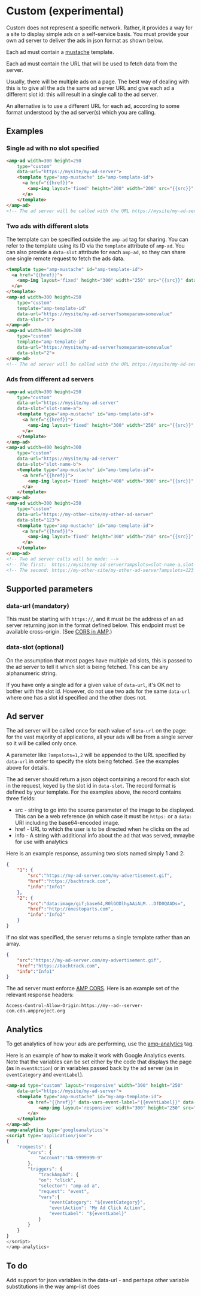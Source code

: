 <!---
Copyright 2016 The AMP HTML Authors. All Rights Reserved.

Licensed under the Apache License, Version 2.0 (the "License");
you may not use this file except in compliance with the License.
You may obtain a copy of the License at

      http://www.apache.org/licenses/LICENSE-2.0

Unless required by applicable law or agreed to in writing, software
distributed under the License is distributed on an "AS-IS" BASIS,
WITHOUT WARRANTIES OR CONDITIONS OF ANY KIND, either express or implied.
See the License for the specific language governing permissions and
limitations under the License.
-->

# Custom (experimental)

Custom does not represent a specific network. Rather, it provides a way for
a site to display simple ads on a self-service basis. You must provide
your own ad server to deliver the ads in json format as shown below.

Each ad must contain a [mustache](https://github.com/ampproject/amphtml/blob/master/extensions/amp-mustache/amp-mustache.md)
template.

Each ad must contain the URL that will be used to fetch data from the server.

Usually, there will be multiple ads on a page. The best way of dealing with this
is to give all the ads the same ad server URL and give each ad a different slot id:
this will result in a single call to the ad server.

An alternative is to use a different URL for each ad, according to some format
understood by the ad server(s) which you are calling.

## Examples

### Single ad with no slot specified

```html
<amp-ad width=300 height=250
    type="custom"
    data-url="https://mysite/my-ad-server">
    <template type="amp-mustache" id="amp-template-id">
      <a href="{{href}}">
        <amp-img layout='fixed' height="200" width="200" src="{{src}}" data-info="{{info}}"></amp-img>
      </a>
    </template>
</amp-ad>
<!-- The ad server will be called with the URL https://mysite/my-ad-server -->
```

### Two ads with different slots
The template can be specified outside the `amp-ad` tag for sharing. You can refer to the template using its ID via the `template` attribute of `amp-ad`. You can also provide a `data-slot` attribute for each `amp-ad`, so they can share one single remote request to fetch the ads data.

```html
<template type="amp-mustache" id="amp-template-id">
  <a href="{{href}}">
    <amp-img layout='fixed' height="300" width="250" src="{{src}}" data-info="{{info}}"></amp-img>
  </a>
</template>
<amp-ad width=300 height=250
    type="custom"
    template="amp-template-id"
    data-url="https://mysite/my-ad-server?someparam=somevalue"
    data-slot="1">
</amp-ad>
<amp-ad width=400 height=300
    type="custom"
    template="amp-template-id"
    data-url="https://mysite/my-ad-server?someparam=somevalue"
    data-slot="2">
</amp-ad>
<!-- The ad server will be called with the URL https://mysite/my-ad-server?someparam=somevalue&ampslots=1,2 -->
```

### Ads from different ad servers
```html
<amp-ad width=300 height=250
    type="custom"
    data-url="https://mysite/my-ad-server"
    data-slot="slot-name-a">
    <template type="amp-mustache" id="amp-template-id">
      <a href="{{href}}">
        <amp-img layout='fixed' height="300" width="250" src="{{src}}" data-info="{{info}}"></amp-img>
      </a>
    </template>
</amp-ad>
<amp-ad width=400 height=300
    type="custom"
    data-url="https://mysite/my-ad-server"
    data-slot="slot-name-b">
    <template type="amp-mustache" id="amp-template-id">
      <a href="{{href}}">
        <amp-img layout='fixed' height="400" width="300" src="{{src}}" data-info="{{info}}"></amp-img>
      </a>
    </template>
</amp-ad>
<amp-ad width=300 height=250
    type="custom"
    data-url="https://my-other-site/my-other-ad-server"
    data-slot="123">
    <template type="amp-mustache" id="amp-template-id">
      <a href="{{href}}">
        <amp-img layout='fixed' height="300" width="250" src="{{src}}" data-info="{{info}}"></amp-img>
      </a>
    </template>
</amp-ad>
<!-- Two ad server calls will be made: -->
<!-- The first:  https://mysite/my-ad-server?ampslots=slot-name-a,slot-name-b -->
<!-- The second: https://my-other-site/my-other-ad-server?ampslots=123 -->
```

## Supported parameters

### data-url (mandatory)

This must be starting with `https://`, and it must be the address of an ad
server returning json in the format defined below. This endpoint must be available
cross-origin. (See [CORS in AMP](https://www.ampproject.org/docs/fundamentals/amp-cors-requests).)

### data-slot (optional)

On the assumption that most pages have multiple ad slots, this is passed to the
ad server to tell it which slot is being fetched. This can be any alphanumeric string.

If you have only a single ad for a given value of `data-url`, it's OK not to bother with
the slot id. However, do not use two ads for the same `data-url` where one has a slot id
specified and the other does not.

## Ad server

The ad server will be called once for each value of `data-url` on the page: for the vast
majority of applications, all your ads will be from a single server so it will be
called only once.

A parameter like `?ampslots=1,2` will be appended to the URL specified by `data-url` in order
to specify the slots being fetched. See the examples above for details.

The ad server should return a json object containing a record for each slot in the request, keyed by the
slot id in `data-slot`. The record format is defined by your template. For the examples above,
the record contains three fields:

* src - string to go into the source parameter of the image to be displayed. This can be a
web reference (in which case it must be `https:` or a `data:` URI including the base64-encoded image.
* href - URL to which the user is to be directed when he clicks on the ad
* info - A string with additional info about the ad that was served, mmaybe for use with analytics

Here is an example response, assuming two slots named simply 1 and 2:

```json
{
    "1": {
        "src":"https://my-ad-server.com/my-advertisement.gif",
        "href":"https://bachtrack.com",
        "info":"Info1"
    },
    "2": {
        "src":"data:image/gif;base64,R0lGODlhyAAiALM...DfD0QAADs=",
        "href":"http://onestoparts.com",
        "info":"Info2"
    }
}
```
If no slot was specified, the server returns a single template rather than an array.

```json
{
    "src":"https://my-ad-server.com/my-advertisement.gif",
    "href":"https://bachtrack.com",
    "info":"Info1"
}
```
The ad server must enforce [AMP CORS](https://github.com/ampproject/amphtml/blob/master/spec/amp-cors-requests.md#cors-security-in-amp).
Here is an example set of the relevant response headers:
```
Access-Control-Allow-Origin:https://my--ad--server-com.cdn.ampproject.org
```

## Analytics

To get analytics of how your ads are performing, use the [amp-analytics](https://github.com/ampproject/amphtml/blob/master/extensions/amp-analytics/amp-analytics.md) tag.

Here is an example of how to make it work with Google Analytics events. Note that the variables can be set either by the code
that displays the page (as in `eventAction`) or in variables passed back by the ad server (as in `eventCategory` and `eventLabel`).

```html
<amp-ad type="custom" layout="responsive" width="300" height="250"
    data-url="https://mysite/my-ad-server">
    <template type="amp-mustache" id="my-amp-template-id">
        <a href="{{href}}" data-vars-event-label="{{evehtLabel}}" data-vars-event-category="{{category}}">
            <amp-img layout='responsive' width="300" height="250" src="{{artwork}}"></amp-img>
        </a>
    </template>
</amp-ad>
<amp-analytics type='googleanalytics'>
<script type='application/json'>
{
    "requests": {
        "vars": {
            "account":"UA-9999999-9"
        },
        "triggers": {
            "trackAmpAd": {
            "on": "click",
            "selector": "amp-ad a",
            "request": "event",
            "vars":{
                "eventCategory": "${eventCategory}",
                "eventAction": "My Ad Click Action",
                "eventLabel": "${eventLabel}"
            }
        }
    }
}
</script>
</amp-analytics>
```

## To do

Add support for json variables in the data-url - and perhaps other variable substitutions in the way amp-list does
